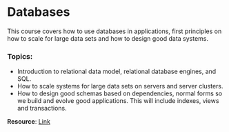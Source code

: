 # Databases

This course covers how to use databases in applications, first principles on how to scale for large data sets and how to design good data systems.

### Topics:
- Introduction to relational data model, relational database engines, and SQL.
- How to scale systems for large data sets on servers and server clusters.
- How to design good schemas based on dependencies, normal forms so we build and evolve good applications. This will include indexes, views and transactions.

**Resource**: [Link](https://cs145-fa20.github.io/#)